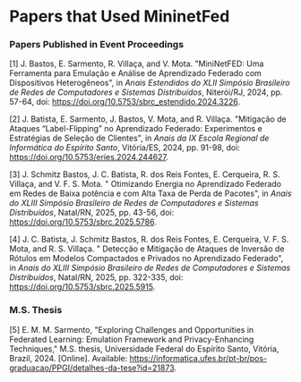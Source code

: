 # Papers that Used MininetFed

### Papers Published in Event Proceedings

[1] J. Bastos, E. Sarmento, R. Villaça, and V. Mota. "MiniNetFED: Uma Ferramenta para Emulação e Análise de Aprendizado Federado com Dispositivos Heterogêneos", in *Anais Estendidos do XLII Simpósio Brasileiro de Redes de Computadores e Sistemas Distribuídos*, Niterói/RJ, 2024, pp. 57-64, doi: https://doi.org/10.5753/sbrc_estendido.2024.3226.

[2] J. Batista, E. Sarmento, J. Bastos, V. Mota, and R. Villaça. "Mitigação de Ataques “Label-Flipping” no Aprendizado Federado: Experimentos e Estratégias de Seleção de Clientes", in *Anais da IX Escola Regional de Informática do Espírito Santo*, Vitória/ES, 2024, pp. 91-98, doi: https://doi.org/10.5753/eries.2024.244627.

[3] J. Schmitz Bastos, J. C. Batista, R. dos Reis Fontes, E. Cerqueira, R. S. Villaça, and V. F. S. Mota. " Otimizando Energia no Aprendizado Federado em Redes de Baixa potência e com Alta Taxa de Perda de Pacotes", in *Anais do XLIII Simpósio Brasileiro de Redes de Computadores e Sistemas Distribuídos*, Natal/RN, 2025, pp. 43-56, doi: https://doi.org/10.5753/sbrc.2025.5786.

[4] J. C. Batista, J. Schmitz Bastos, R. dos Reis Fontes, E. Cerqueira, V. F. S. Mota, and R. S. Villaça. " Detecção e Mitigação de Ataques de Inversão de Rótulos em Modelos Compactados e Privados no Aprendizado Federado", in *Anais do XLIII Simpósio Brasileiro de Redes de Computadores e Sistemas Distribuídos*, Natal/RN, 2025, pp. 322-335, doi: https://doi.org/10.5753/sbrc.2025.5915.

### M.S. Thesis

[5] E. M. M. Sarmento, "Exploring Challenges and Opportunities in Federated Learning: Emulation Framework and Privacy-Enhancing Techniques," M.S. thesis, Universidade Federal do Espírito Santo, Vitória, Brazil, 2024. [Online]. Available: https://informatica.ufes.br/pt-br/pos-graduacao/PPGI/detalhes-da-tese?id=21873.